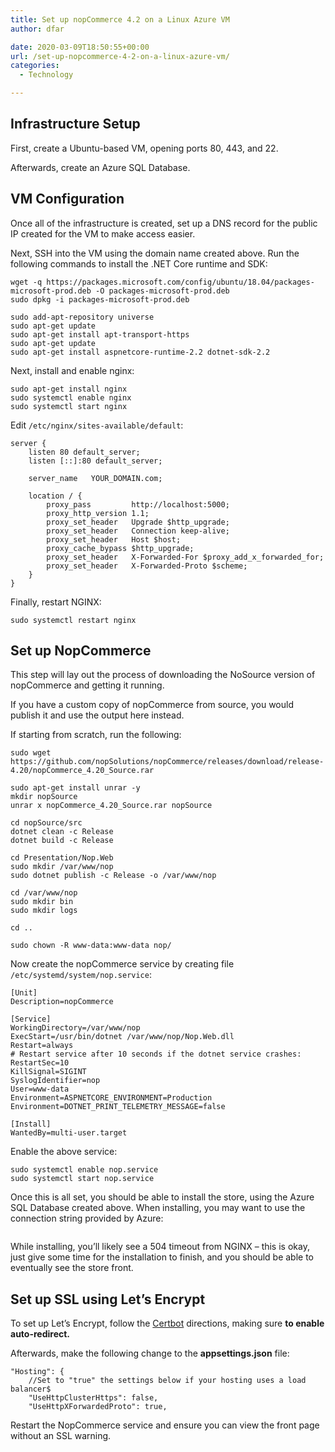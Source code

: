 ```yaml
---
title: Set up nopCommerce 4.2 on a Linux Azure VM
author: dfar

date: 2020-03-09T18:50:55+00:00
url: /set-up-nopcommerce-4-2-on-a-linux-azure-vm/
categories:
  - Technology

---
```

## Infrastructure Setup

First, create a Ubuntu-based VM, opening ports 80, 443, and 22.

Afterwards, create an Azure SQL Database.

## VM Configuration

Once all of the infrastructure is created, set up a DNS record for the public IP created for the VM to make access easier.

Next, SSH into the VM using the domain name created above. Run the following commands to install the .NET Core runtime and SDK:

<pre class="wp-block-code"><code>wget -q https://packages.microsoft.com/config/ubuntu/18.04/packages-microsoft-prod.deb -O packages-microsoft-prod.deb
sudo dpkg -i packages-microsoft-prod.deb

sudo add-apt-repository universe
sudo apt-get update
sudo apt-get install apt-transport-https
sudo apt-get update
sudo apt-get install aspnetcore-runtime-2.2 dotnet-sdk-2.2</code></pre>

Next, install and enable nginx:

<pre class="wp-block-code"><code>sudo apt-get install nginx
sudo systemctl enable nginx
sudo systemctl start nginx</code></pre>

Edit `/etc/nginx/sites-available/default`:

<pre class="wp-block-code"><code>server {
    listen 80 default_server;
    listen [::]:80 default_server;

    server_name   YOUR_DOMAIN.com;

    location / {
        proxy_pass         http://localhost:5000;
        proxy_http_version 1.1;
        proxy_set_header   Upgrade $http_upgrade;
        proxy_set_header   Connection keep-alive;
        proxy_set_header   Host $host;
        proxy_cache_bypass $http_upgrade;
        proxy_set_header   X-Forwarded-For $proxy_add_x_forwarded_for;
        proxy_set_header   X-Forwarded-Proto $scheme;
    }
}</code></pre>

Finally, restart NGINX:

<pre class="wp-block-code"><code>sudo systemctl restart nginx</code></pre>

## Set up NopCommerce

This step will lay out the process of downloading the NoSource version of nopCommerce and getting it running.

If you have a custom copy of nopCommerce from source, you would publish it and use the output here instead.

If starting from scratch, run the following:

<pre class="wp-block-code"><code>sudo wget https://github.com/nopSolutions/nopCommerce/releases/download/release-4.20/nopCommerce_4.20_Source.rar

sudo apt-get install unrar -y
mkdir nopSource
unrar x nopCommerce_4.20_Source.rar nopSource

cd nopSource/src
dotnet clean -c Release
dotnet build -c Release

cd Presentation/Nop.Web
sudo mkdir /var/www/nop
sudo dotnet publish -c Release -o /var/www/nop

cd /var/www/nop
sudo mkdir bin
sudo mkdir logs

cd ..

sudo chown -R www-data:www-data nop/</code></pre>

Now create the nopCommerce service by creating file `/etc/systemd/system/nop.service`:

<pre class="wp-block-code"><code>[Unit]
Description=nopCommerce

[Service]
WorkingDirectory=/var/www/nop
ExecStart=/usr/bin/dotnet /var/www/nop/Nop.Web.dll
Restart=always
# Restart service after 10 seconds if the dotnet service crashes:
RestartSec=10
KillSignal=SIGINT
SyslogIdentifier=nop
User=www-data
Environment=ASPNETCORE_ENVIRONMENT=Production
Environment=DOTNET_PRINT_TELEMETRY_MESSAGE=false

[Install]
WantedBy=multi-user.target</code></pre>

Enable the above service:

<pre class="wp-block-code"><code>sudo systemctl enable nop.service
sudo systemctl start nop.service</code></pre>

Once this is all set, you should be able to install the store, using the Azure SQL Database created above. When installing, you may want to use the connection string provided by Azure:<figure class="wp-block-image size-large">

<img src="https://dfar.io/wp-content/uploads/2020/03/image-16-1024x391.png" alt="" class="wp-image-1124" srcset="https://40.76.37.251/wp-content/uploads/2020/03/image-16-1024x391.png 1024w, https://40.76.37.251/wp-content/uploads/2020/03/image-16-300x115.png 300w, https://40.76.37.251/wp-content/uploads/2020/03/image-16-768x293.png 768w, https://40.76.37.251/wp-content/uploads/2020/03/image-16-1536x587.png 1536w, https://40.76.37.251/wp-content/uploads/2020/03/image-16-2048x782.png 2048w, https://40.76.37.251/wp-content/uploads/2020/03/image-16-1200x458.png 1200w" sizes="(max-width: 709px) 85vw, (max-width: 909px) 67vw, (max-width: 1362px) 62vw, 840px" /> </figure> 

While installing, you&#8217;ll likely see a 504 timeout from NGINX &#8211; this is okay, just give some time for the installation to finish, and you should be able to eventually see the store front. 

## Set up SSL using Let&#8217;s Encrypt

To set up Let&#8217;s Encrypt, follow the [Certbot][1] directions, making sure **to enable auto-redirect.**

Afterwards, make the following change to the **appsettings.json** file:

<pre class="wp-block-code"><code>"Hosting": {
    //Set to "true" the settings below if your hosting uses a load balancer$
    "UseHttpClusterHttps": false,
    "UseHttpXForwardedProto": true,</code></pre>

Restart the NopCommerce service and ensure you can view the front page without an SSL warning.

 [1]: https://certbot.eff.org/lets-encrypt/ubuntubionic-nginx
